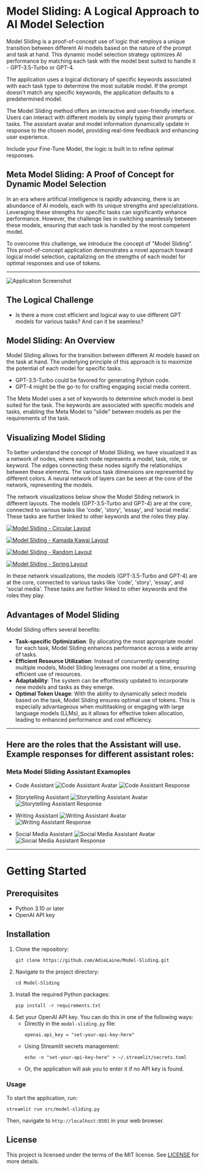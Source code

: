 # Model Sliding: A Logical Approach to AI Model Selection

Model Sliding is a proof-of-concept use of logic that employs a unique transition between different AI models based on the nature of the prompt and task at hand. This dynamic model selection strategy optimizes AI performance by matching each task with the model best suited to handle it - GPT-3.5-Turbo or GPT-4.

The application uses a logical dictionary of specific keywords associated with each task type to determine the most suitable model. If the prompt doesn't match any specific keywords, the application defaults to a predetermined model.

The Model Sliding method offers an interactive and user-friendly interface. Users can interact with different models by simply typing their prompts or tasks. The assistant avatar and model information dynamically update in response to the chosen model, providing real-time feedback and enhancing user experience.

Include your Fine-Tune Model, the logic is built in to refine optimal responses.

## Meta Model Sliding: A Proof of Concept for Dynamic Model Selection

In an era where artificial intelligence is rapidly advancing, there is an abundance of AI models, each with its unique strengths and specializations. Leveraging these strengths for specific tasks can significantly enhance performance. However, the challenge lies in switching seamlessly between these models, ensuring that each task is handled by the most competent model.

To overcome this challenge, we introduce the concept of "Model Sliding". This proof-of-concept application demonstrates a novel approach toward logical model selection, capitalizing on the strengths of each model for optimal responses and use of tokens.

---

![Application Screenshot](./images/readme.png)

## The Logical Challenge

- Is there a more cost efficient and logical way to use different GPT models for various tasks? And can it be seamless?

## Model Sliding: An Overview
Model Sliding allows for the transition between different AI models based on the task at hand. The underlying principle of this approach is to maximize the potential of each model for specific tasks. 
- GPT-3.5-Turbo could be favored for generating Python code.
- GPT-4 might be the go-to for crafting engaging social media content.

The Meta Model uses a set of keywords to determine which model is best suited for the task. The keywords are associated with specific models and tasks, enabling the Meta Model to "slide" between models as per the requirements of the task.

## Visualizing Model Sliding

To better understand the concept of Model Sliding, we have visualized it as a network of nodes, where each node represents a model, task, role, or keyword. The edges connecting these nodes signify the relationships between these elements. The various task dimensions are represented by different colors. A neural network of layers can be seen at the core of the network, representing the models.

The network visualizations below show the Model Sliding network in different layouts. The models (GPT-3.5-Turbo and GPT-4) are at the core, connected to various tasks like 'code', 'story', 'essay', and 'social media'. These tasks are further linked to other keywords and the roles they play.

[<img src="./images/slide1.png" alt="Model Sliding - Circular Layout" use_column_width="auto"/>](./images/slide1.png)

[<img src="./images/slide2.png" alt="Model Sliding - Kamada Kawai Layout" use_column_width="auto"/>](./images/slide2.png)

[<img src="./images/slide3.png" alt="Model Sliding - Random Layout" use_column_width="auto"/>](./images/slide3.png)

[<img src="./images/slide4.png" alt="Model Sliding - Spring Layout" use_column_width="auto"/>](./images/slide4.png)

In these network visualizations, the models (GPT-3.5-Turbo and GPT-4) are at the core, connected to various tasks like 'code', 'story', 'essay', and 'social media'. These tasks are further linked to other keywords and the roles they play.

## Advantages of Model Sliding

Model Sliding offers several benefits:

- **Task-specific Optimization**: By allocating the most appropriate model for each task, Model Sliding enhances performance across a wide array of tasks.
- **Efficient Resource Utilization**: Instead of concurrently operating multiple models, Model Sliding leverages one model at a time, ensuring efficient use of resources.
- **Adaptability**: The system can be effortlessly updated to incorporate new models and tasks as they emerge.
- **Optimal Token Usage**: With the ability to dynamically select models based on the task, Model Sliding ensures optimal use of tokens. This is especially advantageous when multitasking or engaging with large language models (LLMs), as it allows for effective token allocation, leading to enhanced performance and cost efficiency.
---
## Here are the roles that the Assistant will use. Example responses for different assistant roles:
### Meta Model Sliding Assistant Examoples
- Code Assistant
![Code Assistant Avatar](./images/meta1.png)
![Code Assistant Response](./images/model1.png)

- Storytelling Assistant
![Storytelling Assistant Avatar](./images/meta2.png)
![Storytelling Assistant Response](./images/model2.png)

- Writing Assistant
![Writing Assistant Avatar](./images/meta3.png)
![Writing Assistant Response](./images/model1.png)

- Social Media Assistant
![Social Media Assistant Avatar](./images/meta4.png)
![Social Media Assistant Response](./images/model2.png)

---
# Getting Started

## Prerequisites

- Python 3.10 or later
- OpenAI API key

## Installation

1. Clone the repository:
   ```
   git clone https://github.com/AdieLaine/Model-Sliding.git
   ```
2. Navigate to the project directory:
   ```
   cd Model-Sliding
   ```
3. Install the required Python packages:
   ```
   pip install -r requirements.txt
   ```
4. Set your OpenAI API key. You can do this in one of the following ways:
   - Directly in the `model-sliding.py` file:
     ```
     openai.api_key = "set-your-api-key-here"
     ```
   - Using Streamlit secrets management:
     ```
     echo -n "set-your-api-key-here" > ~/.streamlit/secrets.toml
     ```
   - Or, the application will ask you to enter it if no API key is found.

### Usage

To start the application, run:
```
streamlit run src/model-sliding.py
```
Then, navigate to `http://localhost:8501` in your web browser.

## License

This project is licensed under the terms of the MIT license. See [LICENSE](LICENSE) for more details.
